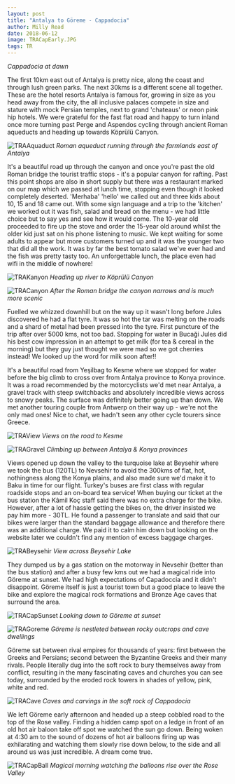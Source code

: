 ```yaml
---
layout: post
title: "Antalya to Göreme - Cappadocia"
author: Milly Read
date: 2018-06-12
image: TRACapEarly.JPG
tags: TR
---
```


*Cappadocia at dawn*

The first 10km east out of Antalya is pretty nice, along the coast and through lush green parks. The next 30kms is a different scene all together. These are the hotel resorts Antalya is famous for, growing in size as you head away from the city, the all inclusive palaces compete in size and stature with mock Persian temples, next to grand 'chateaus' or neon pink hip hotels. We were grateful for the fast flat road and happy to turn inland once more turning past Perge and Aspendos cycling through ancient Roman aqueducts and heading up towards Köprülü Canyon. 

![TRAAquaduct](assets/img/TRAAquaduct.jpg) *Roman aqueduct running through the farmlands east of Antalya*  

It's a beautiful road up through the canyon and once you're past the old Roman bridge the tourist traffic stops - it's a popular canyon for rafting. Past this point shops are also in short supply but there was a restaurant marked on our map which we passed at lunch time, stopping even though it looked completely deserted. 'Merhaba' 'hello' we called out and three kids about 10, 15 and 18 came out. With some sign language and a trip to the 'kitchen' we worked out it was fish, salad and bread on the menu - we had little choice but to say yes and see how it would come. The 10-year old proceeded to fire up the stove and order the 15-year old around whilst the older kid just sat on his phone listening to music. We kept waiting for some adults to appear but more customers turned up and it was the younger two that did all the work. It was by far the best tomato salad we've ever had and the fish was pretty tasty too. An unforgettable lunch, the place even had wifi in the middle of nowhere!

![TRAKanyon](assets/img/TRAKanyon.jpg) *Heading up river to Köprülü Canyon*

![TRACanyon](assets/img/TRACanyon.jpg) *After the Roman bridge the canyon narrows and is much more scenic*

Fuelled we whizzed downhill but on the way up it wasn't long before Jules discovered he had a flat tyre. It was so hot the tar was melting on the roads and a shard of metal had been pressed into the tyre. First puncture of the trip after over 5000 kms, not too bad. Stopping for water in Bucaği Jules did his best cow impression in an attempt to get milk (for tea & cereal in the morning) but they guy just thought we were mad so we got cherries instead! We looked up the word for milk soon after!!

It's a beautiful road from Yeşilbag to Kesme where we stopped for water before the big climb to cross over from Antalya province to Konya province. It was a road recommended by the motorcyclists we'd met near Antalya, a gravel track with steep switchbacks and absolutely incredible views across to snowy peaks. The surface was definitely better going up than down. We met another touring couple from Antwerp on their way up - we're not the only mad ones! Nice to chat, we hadn't seen any other cycle tourers since Greece. 

![TRAView](assets/img/TRAView.JPG) *Views on the road to Kesme*  

![TRAGravel](assets/img/TRAGravel.jpg) *Climbing up between Antalya & Konya provinces*

Views opened up down the valley to the turquoise lake at Beysehir where we took the bus (120TL) to Nevsehir to avoid the 300kms of flat, hot, nothingness along the Konya plains, and also made sure we'd make it to Baku in time for our flight. Turkey's buses are first class with regular roadside stops and an on-board tea service! When buying our ticket at the bus station the Kâmil Koç staff said there was no extra charge for the bike. However, after a lot of hassle getting the bikes on, the driver insisted we pay him more - 30TL. He found a passenger to translate and said that our bikes were larger than the standard baggage allowance and therefore there was an additional charge. We paid it to calm him down but looking on the website later we couldn't find any mention of excess baggage charges. 

![TRABeysehir](assets/img/TRABeysehir.JPG) *View across Beysehir Lake*

They dumped us by a gas station on the motorway in Nevsehir (better than the bus station) and after a busy few kms out we had a magical ride into Göreme at sunset. We had high expectations of Capadoccia and it didn't disappoint. Göreme itself is just a tourist town but a good place to leave the bike and explore the magical rock formations and Bronze Age caves that surround the area. 

![TRACapSunset](assets/img/TRACapSunset.JPG) *Looking down to Göreme at sunset*

![TRAGoreme](assets/img/TRAGoreme.jpg) *Göreme is nestleted between rocky outcrops and cave dwellings*

Göreme sat between rival empires for thousands of years: first between the Greeks and Persians; second between the Byzantine Greeks and their many rivals. People literally dug into the soft rock to bury themselves away from conflict, resulting in the many fascinating caves and churches you can see today, surrounded by the eroded rock towers in shades of yellow, pink, white and red.

![TRACave](assets/img/TRACave.jpg) *Caves and carvings in the soft rock of Cappadocia*

We left Göreme early afternoon and headed up a steep cobbled road to the top of the Rose valley. Finding a hidden camp spot on a ledge in front of an old hot air baloon take off spot we watched the sun go down. Being woken at 4:30 am to the sound of dozens of hot air balloons firing up was exhilarating and watching them slowly rise down below, to the side and all around us was just incredible. A dream come true.

![TRACapBall](assets/img/TRACapBall.JPG) *Magical morning watching the balloons rise over the Rose Valley*
